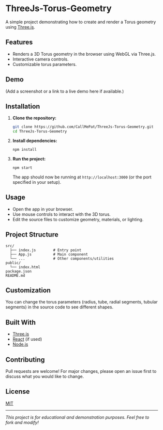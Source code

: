 # ThreeJs-Torus-Geometry

A simple project demonstrating how to create and render a Torus geometry using [Three.js](https://threejs.org/).

## Features

- Renders a 3D Torus geometry in the browser using WebGL via Three.js.
- Interactive camera controls.
- Customizable torus parameters.

## Demo

(Add a screenshot or a link to a live demo here if available.)

## Installation

1. **Clone the repository:**
   ```sh
   git clone https://github.com/CallMePat/ThreeJs-Torus-Geometry.git
   cd ThreeJs-Torus-Geometry
   ```

2. **Install dependencies:**
   ```sh
   npm install
   ```

3. **Run the project:**
   ```sh
   npm start
   ```
   The app should now be running at `http://localhost:3000` (or the port specified in your setup).

## Usage

- Open the app in your browser.
- Use mouse controls to interact with the 3D torus.
- Edit the source files to customize geometry, materials, or lighting.

## Project Structure

```
src/
  ├── index.js        # Entry point
  ├── App.js          # Main component
  └── ...             # Other components/utilities
public/
  └── index.html
package.json
README.md
```

## Customization

You can change the torus parameters (radius, tube, radial segments, tubular segments) in the source code to see different shapes.

## Built With

- [Three.js](https://threejs.org/)
- [React](https://react.dev/) (if used)
- [Node.js](https://nodejs.org/)

## Contributing

Pull requests are welcome! For major changes, please open an issue first to discuss what you would like to change.

## License

[MIT](LICENSE)

---

*This project is for educational and demonstration purposes. Feel free to fork and modify!*
